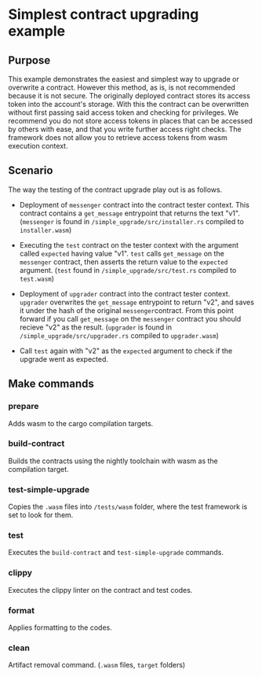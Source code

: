 # Simplest contract upgrading example

## Purpose

This example demonstrates the easiest and simplest way to upgrade or overwrite a contract.
However this method, as is, is not recommended because it is not secure.
The originally deployed contract stores its access token into the account's storage.
With this the contract can be overwritten without first passing said access token and
checking for privileges. We recommend you do not store access tokens in places that can be accessed
by others with ease, and that you write further access right checks. The framework does not allow you
to retrieve access tokens from wasm execution context.

## Scenario

The way the testing of the contract upgrade play out is as follows.
- Deployment of `messenger` contract into the contract tester context.
This contract contains a `get_message` entrypoint that returns the text "v1".
(`messenger` is found in `/simple_upgrade/src/installer.rs` compiled to `installer.wasm`)

- Executing the `test` contract on the tester context with the argument called `expected` having value "v1".
`test` calls `get_message` on the `messenger` contract, then asserts the return value to the `expected` argument. 
(`test` found in `/simple_upgrade/src/test.rs` compiled to `test.wasm`)

- Deployment of `upgrader` contract into the contract tester context.
`upgrader` overwrites the `get_message` entrypoint to return "v2", and saves it under the hash
of the original `messenger`contract. From this point forward if you call `get_message` on the `messenger` contract
you should recieve "v2" as the result.
(`upgrader` is found in `/simple_upgrade/src/upgrader.rs` compiled to `upgrader.wasm`)

- Call `test` again with "v2" as the `expected` argument to check if the upgrade went as expected.

## Make commands
### prepare
Adds wasm to the cargo compilation targets.

### build-contract
Builds the contracts using the nightly toolchain with wasm as the compilation target.

### test-simple-upgrade
Copies the `.wasm` files into `/tests/wasm` folder, where the test framework is set to look for them.

### test
Executes the `build-contract` and `test-simple-upgrade` commands.

### clippy
Executes the clippy linter on the contract and test codes.

### format
Applies formatting to the codes.

### clean
Artifact removal command. (`.wasm` files, `target` folders)